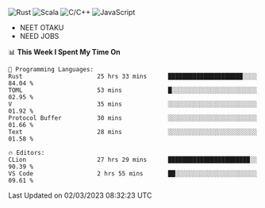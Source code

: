 ![Rust](https://img.shields.io/badge/Rust-000000?style=flat-square&logo=rust&logoColor=white)
![Scala](https://img.shields.io/badge/Scala-DC322F?style=flat-square&logo=Scala)
![C/C++](https://img.shields.io/badge/C++-00599c?style=flat-square&logo=C%2B%2B)
![JavaScript](https://img.shields.io/badge/JavaScript-323330?style=flat-square&logo=javascript&logoColor=F7DF1E)

- NEET OTAKU
- NEED JOBS

<!--START_SECTION:waka-->
📊 **This Week I Spent My Time On** 

```text
💬 Programming Languages: 
Rust                     25 hrs 33 mins      █████████████████████░░░░   84.04 % 
TOML                     53 mins             █░░░░░░░░░░░░░░░░░░░░░░░░   02.95 % 
V                        35 mins             ░░░░░░░░░░░░░░░░░░░░░░░░░   01.92 % 
Protocol Buffer          30 mins             ░░░░░░░░░░░░░░░░░░░░░░░░░   01.66 % 
Text                     28 mins             ░░░░░░░░░░░░░░░░░░░░░░░░░   01.58 % 

🔥 Editors: 
CLion                    27 hrs 29 mins      ███████████████████████░░   90.39 % 
VS Code                  2 hrs 55 mins       ██░░░░░░░░░░░░░░░░░░░░░░░   09.61 % 
```


 Last Updated on 02/03/2023 08:32:23 UTC
<!--END_SECTION:waka-->
